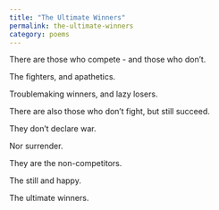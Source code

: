 ```yaml
---
title: "The Ultimate Winners"
permalink: the-ultimate-winners
category: poems
---
```


There are those who compete - and those who don’t.

The fighters, and apathetics.

Troublemaking winners, and lazy losers.

There are also those who don’t fight, but still succeed.

They don’t declare war.

Nor surrender.

They are the non-competitors.

The still and happy.

The ultimate winners.
